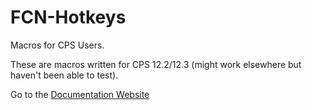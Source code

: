 # FCN-Hotkeys
Macros for CPS Users.

These are macros written for CPS 12.2/12.3 (might work elsewhere but haven't been able to test).

Go to the [Documentation Website](https://jploudre.github.io/FCN-Hotkeys/index.html)
